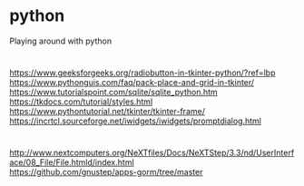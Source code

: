 # python
Playing around with python

#
https://www.geeksforgeeks.org/radiobutton-in-tkinter-python/?ref=lbp <br/>
https://www.pythonguis.com/faq/pack-place-and-grid-in-tkinter/ <br/>
https://www.tutorialspoint.com/sqlite/sqlite_python.htm <br/>
https://tkdocs.com/tutorial/styles.html <br/>
https://www.pythontutorial.net/tkinter/tkinter-frame/ <br/>
https://incrtcl.sourceforge.net/iwidgets/iwidgets/promptdialog.html <br/>

#
http://www.nextcomputers.org/NeXTfiles/Docs/NeXTStep/3.3/nd/UserInterface/08_File/File.htmld/index.html <br/>
https://github.com/gnustep/apps-gorm/tree/master <br/>
